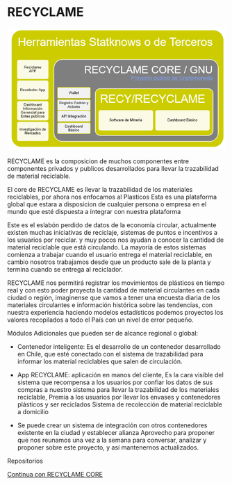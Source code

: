 # RECYCLAME

<img src="reciclameArquitectura.png"></img>

RECYCLAME es la composicion de muchos componentes entre componentes privados y publicos desarrollados para llevar la trazabilidad de material reciclable. 

El core de RECYCLAME es llevar la trazabilidad de los materiales reciclables, por ahora nos enfocamos al Plasticos
Esta es una plataforma global que estara a disposicion de cualquier persona o empresa en el mundo que esté dispuesta a integrar con nuestra plataforma

Este es el eslabón perdido de datos de la economía circular, actualmente existen muchas iniciativas de reciclaje, sistemas de puntos e incentivos a los usuarios por reciclar. y muy pocos nos ayudan a conocer la cantidad de material reciclable que está circulando.  La mayoría de estos sistemas comienza a trabajar cuando el usuario entrega el material reciclable, en cambio nosotros trabajamos desde que un producto sale de la planta y termina cuando se entrega al reciclador.

RECYCLAME nos permitirá registrar los movimientos de plásticos en tiempo real y con esto poder proyecta la cantidad de material circulantes en cada ciudad o región, imaginense que vamos a tener una encuesta diaria de los materiales circulantes e información histórica sobre las tendencias, con nuestra experiencia haciendo modelos estadísticos podemos proyectos los valores recopilados a todo el País con un nivel de error pequeño.

Módulos Adicionales que pueden ser de alcance regional o global:

- Contenedor inteligente: Es el desarrollo de un contenedor desarrollado en Chile,  que esté conectado con el sistema de trazabilidad para informar los material reciclables que salen de circulación.

- App RECYCLAME: aplicación en manos del cliente,
Es la cara visible del sistema que recompensa a los usuarios por confiar los datos de sus compras a nuestro sistema para llevar la trazabilidad de los materiales reciclable, Premia a los usuarios por llevar los envases y contenedores plásticos y ser reciclados Sistema de recolección de material reciclable a domicilio

- Se puede crear un sistema de integración con otros contenedores existente en la ciudad y establecer alianza
Aprovecho para proponer que nos reunamos una vez a la semana para conversar,  analizar y proponer sobre este proyecto, y así mantenernos actualizados.

Repositorios


[Continua con RECYCLAME CORE](RECYCLAMECORE/README.md)